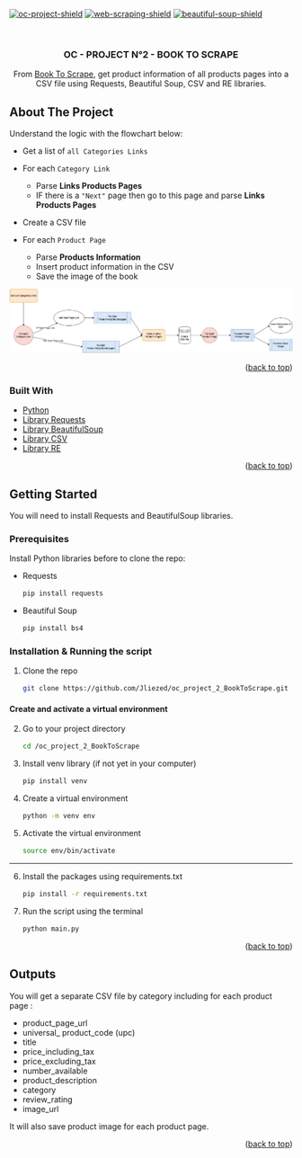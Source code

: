 <div id="top"></div>
<!--
*** Thanks for checking out the Best-README-Template. If you have a suggestion
*** that would make this better, please fork the repo and create a pull request
*** or simply open an issue with the tag "enhancement".
*** Don't forget to give the project a star!
*** Thanks again! Now go create something AMAZING! :D
-->



<!-- PROJECT SHIELDS -->
<!--
*** I'm using markdown "reference style" links for readability.
*** Reference links are enclosed in brackets [ ] instead of parentheses ( ).
*** See the bottom of this document for the declaration of the reference variables
*** for contributors-url, forks-url, etc. This is an optional, concise syntax you may use.
*** https://www.markdownguide.org/basic-syntax/#reference-style-links
-->

[![oc-project-shield][oc-project-shield]][oc-project-url]
[![web-scraping-shield][web-scraping-shield]][oc-project-url]
[![beautiful-soup-shield][beautifulsoup-shield]][oc-project-url]





<!-- PROJECT LOGO -->
<br />
<div align="center">

<h3 align="center">OC - PROJECT N°2 - BOOK TO SCRAPE</h3>

  <p align="center">
    From <a href="https://books.toscrape.com/"> Book To Scrape</a>, get product information of all products pages into a CSV file using Requests, Beautiful Soup, CSV and RE libraries.
    <br />
</p>
</div>



<!-- ABOUT THE PROJECT -->
## About The Project

Understand the logic with the flowchart below:
- Get a list of `all Categories Links`
- For each `Category Link`
  - Parse <strong>Links Products Pages</strong>
  - IF there is a `"Next"` page then go to this page and parse <strong>Links Products Pages</strong>
  
  
- Create a CSV file


- For each `Product Page`
  - Parse <strong> Products Information</strong>
  - Insert product information in the CSV
  - Save the image of the book

![Product Name Screen Shot](image/Flowchart.jpg)


<p align="right">(<a href="#top">back to top</a>)</p>



### Built With

* [Python](https://www.python.org/)
* [Library Requests](https://docs.python-requests.org/en/latest/)
* [Library BeautifulSoup](https://beautiful-soup-4.readthedocs.io/en/latest/)
* [Library CSV](https://docs.python.org/3/library/csv.html)
* [Library RE](https://docs.python.org/3/library/re.html)

<p align="right">(<a href="#top">back to top</a>)</p>



<!-- GETTING STARTED -->
## Getting Started

You will need to install Requests and BeautifulSoup libraries.

### Prerequisites

Install Python libraries before to clone the repo:
* Requests
  ```sh
  pip install requests
  ```
* Beautiful Soup
  ```sh
  pip install bs4
  ```
### Installation & Running the script

1. Clone the repo
   ```sh
   git clone https://github.com/Jliezed/oc_project_2_BookToScrape.git
   ```
#### Create and activate a virtual environment
2. Go to your project directory
   ```sh
   cd /oc_project_2_BookToScrape
   ```
3. Install venv library (if not yet in your computer)
   ```sh
   pip install venv
   ```
4. Create a virtual environment
   ```sh
   python -m venv env
   ```
5. Activate the virtual environment
   ```sh
   source env/bin/activate
   ```
---
6. Install the packages using requirements.txt
   ```sh
   pip install -r requirements.txt
   ```
7. Run the script using the terminal
   ```sh
   python main.py
   ```


<p align="right">(<a href="#top">back to top</a>)</p>



<!-- USAGE EXAMPLES -->
## Outputs

You will get a separate CSV file by category including for each product page :
- product_page_url
- universal_ product_code (upc)
- title
- price_including_tax
- price_excluding_tax
- number_available
- product_description
- category
- review_rating
- image_url

It will also save product image for each product page.

<p align="right">(<a href="#top">back to top</a>)</p>












<!-- MARKDOWN LINKS & IMAGES -->
<!-- https://www.markdownguide.org/basic-syntax/#reference-style-links -->
[oc-project-shield]: https://img.shields.io/badge/OPENCLASSROOMS-PROJECT-blueviolet?style=for-the-badge
[web-scraping-shield]: https://img.shields.io/badge/-WEB%20SCRAPING-blue?style=for-the-badge
[beautifulsoup-shield]: https://img.shields.io/badge/-BEAUTIFULSOUP-blue?style=for-the-badge
[oc-project-url]: https://openclassrooms.com/fr/paths/518-developpeur-dapplication-python
